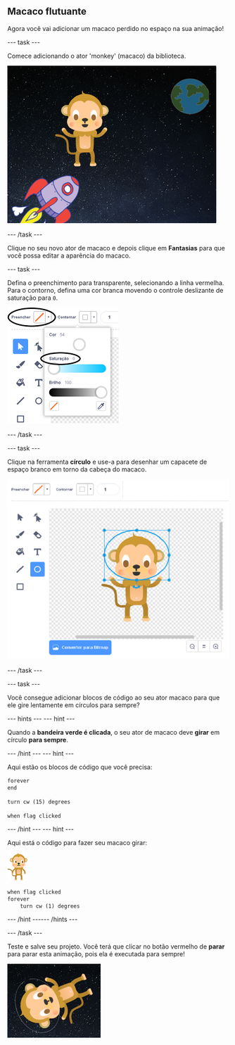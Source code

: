 ## Macaco flutuante

Agora você vai adicionar um macaco perdido no espaço na sua animação!

--- task ---

Comece adicionando o ator 'monkey' (macaco) da biblioteca.

![Adicionando um ator de macaco](images/space-monkey-sprite.png)

--- /task ---

Clique no seu novo ator de macaco e depois clique em **Fantasias** para que você possa editar a aparência do macaco.

--- task ---

Defina o preenchimento para transparente, selecionando a linha vermelha. Para o contorno, defina uma cor branca movendo o controle deslizante de saturação para `0`.

![Fazer cor branca](images/make-white.png)

--- /task ---

--- task ---

Clique na ferramenta **círculo** e use-a para desenhar um capacete de espaço branco em torno da cabeça do macaco.

![Capacete espacial de macaco](images/space-monkey-edit.png)

--- /task ---

--- task ---

Você consegue adicionar blocos de código ao seu ator macaco para que ele gire lentamente em círculos para sempre?

--- hints ---
 --- hint ---

Quando a **bandeira verde é clicada**, o seu ator de macaco deve **girar** em círculo **para sempre**.

--- /hint --- --- hint ---

Aqui estão os blocos de código que você precisa:

```blocks3
forever
end

turn cw (15) degrees

when flag clicked
```

--- /hint --- --- hint ---

Aqui está o código para fazer seu macaco girar:

![Ator de macaco](images/sprite-monkey.png)

```blocks3
when flag clicked
forever
    turn cw (1) degrees
```

--- /hint ------ /hints ---

--- /task ---

Teste e salve seu projeto. Você terá que clicar no botão vermelho de **parar** para parar esta animação, pois ela é executada para sempre!

![Teste o macaco girando](images/space-spin-test.png)